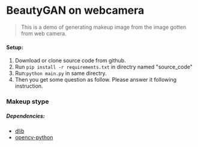 BeautyGAN on webcamera
===

> This is a demo of generating makeup image from the image gotten from web camera.

#### Setup:
1. Download or clone source code from github.
2. Run `pip install -r requirements.txt` in directry named "source_code"  
3. Run:`python main.py` in same directry.  
4. Then you get some question as follow. Please answer it following instruction.

### Makeup stype

##### Dependencies:
- [dlib](http://dlib.net/)
- [opencv-python](http://docs.opencv.org/3.0-beta/doc/py_tutorials/py_tutorials.html)
